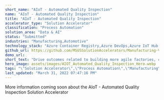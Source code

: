 ```yaml
---
short_name: "AIoT - Automated Quality Inspection"
name: "AIoT - Automated Quality Inspection"
title: "AIoT - Automated Quality Inspection"
accelerator_type: "Solution Accelerator"
classification: "Process Automation"
solution_area: "Data & AI"
status: "Submitted"
industries: "Manufacturing,Automotive"
technology_stack: "Azure Container Registry,Azure DevOps,Azure IoT Hub,Azure KeyVault,Azure Storage,Azure SQL,Cognitive Services,Power BI,Python,Docker,Azure Machine Learning"
github_url: https://github.com/MSUSSolutionAccelerators/Manufacturing-Vision-Solution-Accelerator-AMD64
demo_url: 
short_text: "Drive outcomes related to building more agile factories, creating more resilient supply chains, and transforming workforces"
hero_image: assets/images/AIOT_Automated_Quality_Inspection_Hero.webp
tags: "\"Solution Accelerator\",\"Process Automation\",\"Manufacturing\",\"Automotive\",\"Azure Container Registry\",\"Azure DevOps\",\"Azure IoT Hub\",\"Azure KeyVault\",\"Azure Storage\",\"Azure SQL\",\"Cognitive Services\",\"Power BI\",\"Python\",\"Docker\",\"Azure Machine Learning\""
last_updated: "March 31, 2022 07:47:16 PM"
---
```

More information coming soon about the AIoT - Automated Quality Inspection Solution Accelerator